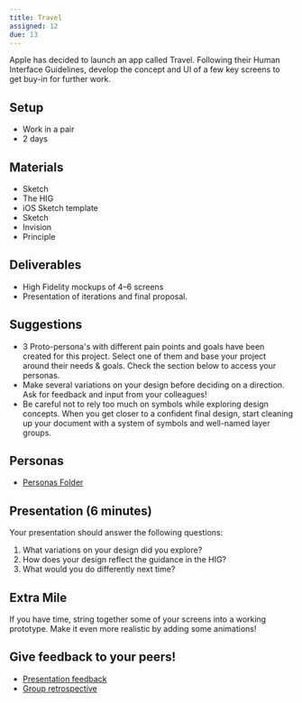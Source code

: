 ```yaml
---
title: Travel
assigned: 12
due: 13
---
```


Apple has decided to launch an app called Travel. Following their Human Interface Guidelines, develop the concept and UI of a few key screens to get buy-in for further work.

## Setup

- Work in a pair
- 2 days

## Materials

- Sketch
- The HIG
- iOS Sketch template
- Sketch
- Invision
- Principle

## Deliverables

- High Fidelity mockups of 4–6 screens
- Presentation of iterations and final proposal.

## Suggestions

- 3 Proto-persona's with different pain points and goals have been created for this project. Select one of them and base your project around their needs & goals. Check the section below to access your personas. 
- Make several variations on your design before deciding on a direction. Ask for feedback and input from your colleagues!
- Be careful not to rely too much on symbols while exploring design concepts. When you get closer to a confident final design, start cleaning up your document with a system of symbols and well-named layer groups.

## Personas
- [Personas Folder](https://drive.google.com/open?id=16ZA5gIpvhW-EGw9Rqo_ZN6WjkuAJl1KX)

## Presentation (6 minutes)

Your presentation should answer the following questions:

1. What variations on your design did you explore?
2. How does your design reflect the guidance in the HIG?
3. What would you do differently next time?

## Extra Mile

If you have time, string together some of your screens into a working prototype. Make it even more realistic by adding some animations!


Give feedback to your peers!
---------------------------

- [Presentation feedback](https://drive.google.com/drive/u/1/folders/1NJX2VAEs_bdsveH-H5bYnjUUBOoFKxYA)
- [Group retrospective](https://drive.google.com/drive/u/1/folders/1a0Si3XhUEghzi0hVdO7j-qsm2w0ajZpQ)
